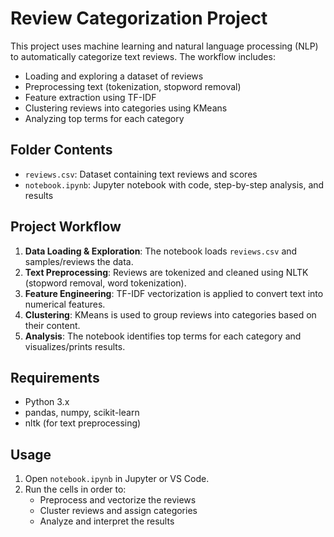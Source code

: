 # Review Categorization Project

This project uses machine learning and natural language processing (NLP) to automatically categorize text reviews. The workflow includes:

- Loading and exploring a dataset of reviews
- Preprocessing text (tokenization, stopword removal)
- Feature extraction using TF-IDF
- Clustering reviews into categories using KMeans
- Analyzing top terms for each category

## Folder Contents

- `reviews.csv`: Dataset containing text reviews and scores
- `notebook.ipynb`: Jupyter notebook with code, step-by-step analysis, and results

## Project Workflow

1. **Data Loading & Exploration**: The notebook loads `reviews.csv` and samples/reviews the data.
2. **Text Preprocessing**: Reviews are tokenized and cleaned using NLTK (stopword removal, word tokenization).
3. **Feature Engineering**: TF-IDF vectorization is applied to convert text into numerical features.
4. **Clustering**: KMeans is used to group reviews into categories based on their content.
5. **Analysis**: The notebook identifies top terms for each category and visualizes/prints results.

## Requirements

- Python 3.x
- pandas, numpy, scikit-learn
- nltk (for text preprocessing)

## Usage

1. Open `notebook.ipynb` in Jupyter or VS Code.
2. Run the cells in order to:
   - Preprocess and vectorize the reviews
   - Cluster reviews and assign categories
   - Analyze and interpret the results
